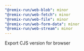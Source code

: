 ```yaml
---
"@remix-run/web-blob": minor
"@remix-run/web-fetch": minor
"@remix-run/web-file": minor
"@remix-run/web-form-data": minor
"@remix-run/web-stream": minor
---
```


Export CJS version for browser

